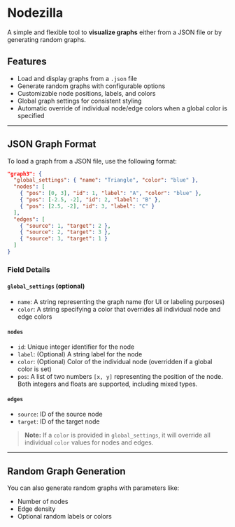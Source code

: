 # Nodezilla

A simple and flexible tool to **visualize graphs** either from a JSON file or by generating random graphs.

## Features

- Load and display graphs from a `.json` file
- Generate random graphs with configurable options
- Customizable node positions, labels, and colors
- Global graph settings for consistent styling
- Automatic override of individual node/edge colors when a global color is specified

---

## JSON Graph Format

To load a graph from a JSON file, use the following format:

```json
"graph3": {
  "global_settings": { "name": "Triangle", "color": "blue" },
  "nodes": [
    { "pos": [0, 3], "id": 1, "label": "A", "color": "blue" },
    { "pos": [-2.5, -2], "id": 2, "label": "B" },
    { "pos": [2.5, -2], "id": 3, "label": "C" }
  ],
  "edges": [
    { "source": 1, "target": 2 },
    { "source": 2, "target": 3 },
    { "source": 3, "target": 1 }
  ]
}
```

### Field Details

#### `global_settings` (optional)

- `name`: A string representing the graph name (for UI or labeling purposes)
- `color`: A string specifying a color that overrides all individual node and edge colors

#### `nodes`

- `id`: Unique integer identifier for the node
- `label`: (Optional) A string label for the node
- `color`: (Optional) Color of the individual node (overridden if a global color is set)
- `pos`: A list of two numbers `[x, y]` representing the position of the node. Both integers and floats are supported, including mixed types.

#### `edges`

- `source`: ID of the source node
- `target`: ID of the target node

> **Note:** If a `color` is provided in `global_settings`, it will override all individual `color` values for nodes and edges.

---

## Random Graph Generation

You can also generate random graphs with parameters like:

- Number of nodes
- Edge density
- Optional random labels or colors
